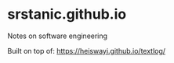 # srstanic.github.io
Notes on software engineering

Built on top of:
https://heiswayi.github.io/textlog/
